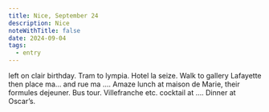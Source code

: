 ```yaml
---
title: Nice, September 24
description: Nice
noteWithTitle: false
date: 2024-09-04
tags:
  - entry
---
```

left on clair birthday. Tram to lympia. Hotel la seize. Walk to gallery Lafayette then place ma… and rue ma …. Amaze lunch at maison de Marie, their formules dejeuner. Bus tour. Villefranche etc. cocktail at …. Dinner at Oscar’s. 

